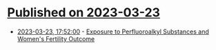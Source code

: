 # [Published on 2023-03-23](index.md)

* [2023-03-23, 17:52:00](https://soylentnews.org/article.pl?sid=23/03/22/1834204&from=rss) - [Exposure to Perfluoroalkyl Substances and Women's Fertility Outcome](https://soylentnews.org/article.pl?sid=23/03/22/1834204&from=rss)
